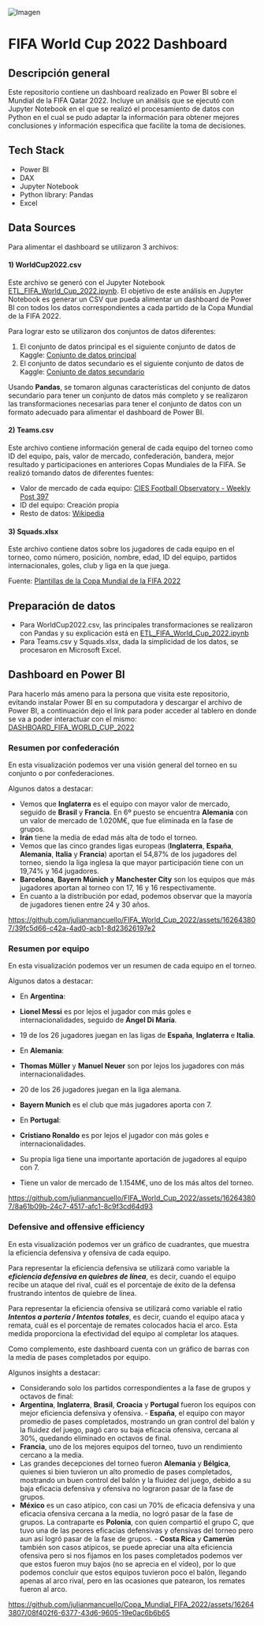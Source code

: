 ![Imagen](https://www.jumpdesign.co.uk/wp-content/uploads/2021/02/BANNER-LOGO-1024x288.jpg)
# FIFA World Cup 2022 Dashboard

## Descripción general
Este repositorio contiene un dashboard realizado en Power BI sobre el Mundial de la FIFA Qatar 2022. Incluye un análisis que se ejecutó con Jupyter Notebook en el que se realizó el procesamiento de datos con Python en el cual se pudo adaptar la información para obtener mejores conclusiones y información especifica que facilite la toma de decisiones.

## Tech Stack
- Power BI
- DAX
- Jupyter Notebook
- Python library: Pandas
- Excel

## Data Sources
Para alimentar el dashboard se utilizaron 3 archivos:

#### 1) **WorldCup2022.csv**

Este archivo se generó con el Jupyter Notebook [ETL_FIFA_World_Cup_2022.ipynb](https://github.com/Matias-Nardon/FIFA_World_Cup_2022/blob/main/ETL_FIFA_WORLD_CUP_2022.ipynb).
El objetivo de este análisis en Jupyter Notebook es generar un CSV que pueda alimentar un dashboard de Power BI con todos los datos correspondientes a cada partido de la Copa Mundial de la FIFA 2022.

Para lograr esto se utilizaron dos conjuntos de datos diferentes:
1) El conjunto de datos principal es el siguiente conjunto de datos de Kaggle: [Conjunto de datos principal](https://www.kaggle.com/datasets/die9origephit/fifa-world-cup-2022-complete-dataset)
2) El conjunto de datos secundario es el siguiente conjunto de datos de Kaggle: [Conjunto de datos secundario](https://www.kaggle.com/datasets/swaptr/fifa-world-cup-2022-match-data)

Usando **Pandas**, se tomaron algunas características del conjunto de datos secundario para tener un conjunto de datos más completo y se realizaron las transformaciones necesarias para tener el conjunto de datos con un formato adecuado para alimentar el dashboard de Power BI.

#### 2) **Teams.csv**

Este archivo contiene información general de cada equipo del torneo como ID del equipo, país, valor de mercado, confederación, bandera, mejor resultado y participaciones en anteriores Copas Mundiales de la FIFA. Se realizó tomando datos de diferentes fuentes:

- Valor de mercado de cada equipo: [CIES Football Observatory - Weekly Post 397](https://football-observatory.com/IMG/sites/b5wp/2022/wp397/en/)
- ID del equipo: Creación propia
- Resto de datos: [Wikipedia](https://www.wikipedia.org/)

#### 3) **Squads.xlsx**

Este archivo contiene datos sobre los jugadores de cada equipo en el torneo, como número, posición, nombre, edad, ID del equipo, partidos internacionales, goles, club y liga en la que juega.

Fuente: [Plantillas de la Copa Mundial de la FIFA 2022](https://en.wikipedia.org/wiki/2022_FIFA_World_Cup_squads)

## Preparación de datos

- Para WorldCup2022.csv, las principales transformaciones se realizaron con Pandas y su explicación está en [ETL_FIFA_World_Cup_2022.ipynb](https://github.com/Matias-Nardon/FIFA_World_Cup_2022/blob/main/ETL_FIFA_WORLD_CUP_2022.ipynb)
- Para Teams.csv y Squads.xlsx, dada la simplicidad de los datos, se procesaron en Microsoft Excel.

## Dashboard en Power BI

Para hacerlo más ameno para la persona que visita este repositorio, evitando instalar Power BI en su computadora y descargar el archivo de Power BI, a continuación dejo el link para poder acceder al tablero en donde se va a poder interactuar con el mismo: [DASHBOARD_FIFA_WORLD_CUP_2022](https://app.powerbi.com/view?r=eyJrIjoiMTk4ODk5NGQtNDAzMS00OWE5LWJiNjAtZjNmMWQzMTc4N2JjIiwidCI6IjU3NzE3ODA5LWQwYzQtNDliYS05MjIxLWI1ZGRmZGJiZjRhMSIsImMiOjR9)

### Resumen por confederación

En esta visualización podemos ver una visión general del torneo en su conjunto o por confederaciones.

Algunos datos a destacar:
- Vemos que **Inglaterra** es el equipo con mayor valor de mercado, seguido de **Brasil** y **Francia**. En 6º puesto se encuentra **Alemania** con un valor de mercado de 1.020M€, que fue eliminada en la fase de grupos.
- **Irán** tiene la media de edad más alta de todo el torneo.
- Vemos que las cinco grandes ligas europeas (**Inglaterra**, **España**, **Alemania**, **Italia** y **Francia**) aportan el 54,87% de los jugadores del torneo, siendo la liga inglesa la que mayor participación tiene con un 19,74% y 164 jugadores.
- **Barcelona**, **Bayern Múnich** y **Manchester City** son los equipos que más jugadores aportan al torneo con 17, 16 y 16 respectivamente.
- En cuanto a la distribución por edad, podemos observar que la mayoría de jugadores tienen entre 24 y 30 años.

https://github.com/julianmancuello/FIFA_World_Cup_2022/assets/162643807/39fc5d66-c42a-4ad0-acb1-8d23626197e2

### Resumen por equipo

En esta visualización podemos ver un resumen de cada equipo en el torneo.

Algunos datos a destacar:
- En **Argentina**:
- **Lionel Messi** es por lejos el jugador con más goles e internacionalidades, seguido de **Ángel Di María**.
- 19 de los 26 jugadores juegan en las ligas de **España**, **Inglaterra** e **Italia**.

- En **Alemania**:
- **Thomas Müller** y **Manuel Neuer** son por lejos los jugadores con más internacionalidades.
- 20 de los 26 jugadores juegan en la liga alemana.
- **Bayern Munich** es el club que más jugadores aporta con 7.

- En **Portugal**:
- **Cristiano Ronaldo** es por lejos el jugador con más goles e internacionalidades.
- Su propia liga tiene una importante aportación de jugadores al equipo con 7.
- Tiene un valor de mercado de 1.154M€, uno de los más altos del torneo.

https://github.com/julianmancuello/FIFA_World_Cup_2022/assets/162643807/8a61b09b-24c7-4517-afc1-8c9f3cd64d93

### Defensive and offensive efficiency

En esta visualización podemos ver un gráfico de cuadrantes, que muestra la eficiencia defensiva y ofensiva de cada equipo.

Para representar la eficiencia defensiva se utilizará como variable la ***eficiencia defensiva en quiebres de línea***, es decir, cuando el equipo recibe un ataque del rival, cuál es el porcentaje de éxito de la defensa frustrando intentos de quiebre de línea.

Para representar la eficiencia ofensiva se utilizará como variable el ratio ***Intentos a portería / Intentos totales***, es decir, cuando el equipo ataca y remata, cuál es el porcentaje de remates colocados hacia el arco. Esta medida proporciona la efectividad del equipo al completar los ataques.

Como complemento, este dashboard cuenta con un gráfico de barras con la media de pases completados por equipo.

Algunos insights a destacar:

- Considerando solo los partidos correspondientes a la fase de grupos y octavos de final:
- **Argentina**, **Inglaterra**, **Brasil**, **Croacia** y **Portugal** fueron los equipos con mejor eficiencia defensiva y ofensiva. - **España**, el equipo con mayor promedio de pases completados, mostrando un gran control del balón y la fluidez del juego, pagó caro su baja eficacia ofensiva, cercana al 30%, quedando eliminado en octavos de final.
- **Francia**, uno de los mejores equipos del torneo, tuvo un rendimiento cercano a la media.
- Las grandes decepciones del torneo fueron **Alemania** y **Bélgica**, quienes si bien tuvieron un alto promedio de pases completados, mostrando un buen control del balón y la fluidez del juego, debido a su baja eficacia defensiva y ofensiva no lograron pasar de la fase de grupos.
- **México** es un caso atípico, con casi un 70% de eficacia defensiva y una eficacia ofensiva cercana a la media, no logró pasar de la fase de grupos. La contraparte es **Polonia**, con quien compartió el grupo C, que tuvo una de las peores eficacias defensivas y ofensivas del torneo pero aun así logró pasar de la fase de grupos. - **Costa Rica** y **Camerún** también son casos atípicos, se puede apreciar una alta eficiencia ofensiva pero si nos fijamos en los pases completados podemos ver que estos fueron muy bajos (no se aprecia en el vídeo), por lo que podemos concluir que estos equipos tuvieron poco el balón, llegando apenas al arco rival, pero en las ocasiones que patearon, los remates fueron al arco.

https://github.com/julianmancuello/Copa_Mundial_FIFA_2022/assets/162643807/08f402f6-6377-43d6-9605-19e0ac6b6b65
